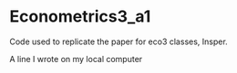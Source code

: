 # Econometrics3_a1
Code used to replicate the paper for eco3 classes, Insper.

A line I wrote on my local computer  
